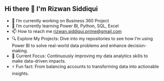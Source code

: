 ## Hi there 👋 I'm Rizwan Siddiqui

- 🔭 I’m currently working on Business 360 Project
- 🌱 I’m currently learning Power BI, Python, SQL, Excel
- 📫 How to reach me rizwan.siddiqui.prime@gmail.com
- 🔍 Explore My Projects: Dive into my repositories to see how I’m using Power BI to solve real-world data problems and enhance decision-making.
- 🌱 Current Focus: Continuously improving my data analytics skills to make data-driven impacts.
- ⚡ Fun fact: From balancing accounts to transforming data into actionable insights.

